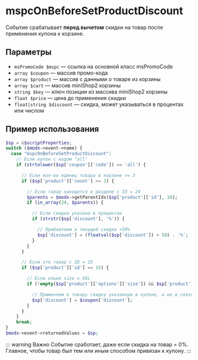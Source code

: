 # mspcOnBeforeSetProductDiscount

Событие срабатывает **перед вычетом** скидки на товар после применения купона к корзине.

## Параметры

- `msPromoCode $mspc` — ссылка на основной класс msPromoCode
- `array $coupon` — массив промо-кода
- `array $product` — массив с данными о товаре из корзины
- `array $cart` — массив miniShop2 корзины
- `string $key` — ключ позиции из массива miniShop2 корзины
- `float $price` — цена до применения скидки
- `float|string $discount` — скидка, может указываться в процентах или числом

## Пример использования

```php
$sp = &$scriptProperties;
switch ($modx->event->name) {
  case "mspcOnBeforeSetProductDiscount":
    // Если купон с кодом "all"
    if (strtolower($sp['coupon']['code']) == 'all') {

      // Если кол-во единиц товара в корзине >= 3
      if ($sp['product']['count'] >= 3) {

        // Если товар находится в разделе с ID = 24
        $parents = $modx->getParentIds($sp['product']['id'], 10);
        if (in_array(24, $parents)) {

          // Если скидка указана в процентах
          if (strstr($sp['discount'], '%')) {

            // Прибавляем к текущей скидке +50%
            $sp['discount'] = (floatval($sp['discount']) + 50) . '%';
          }
        }
      }

      // Если это товар с ID = 15
      if ($sp['product']['id'] == 15) {

        // Если опция size = XXL
        if (!empty($sp['product']['options']['size']) && $sp['product']['options']['size'] == 'XXL') {

          // Применяем к товару скидку указанную в купоне, а не в связях с товарами/разделами
          $sp['discount'] = $coupon['discount'];
        }
      }
    }
    break;
}
$modx->event->returnedValues = $sp;
```

::: warning Важно
Событие сработает, даже если скидка на товар = 0%. Главное, чтобы товар был тем или иным способом привязан к купону.
:::
